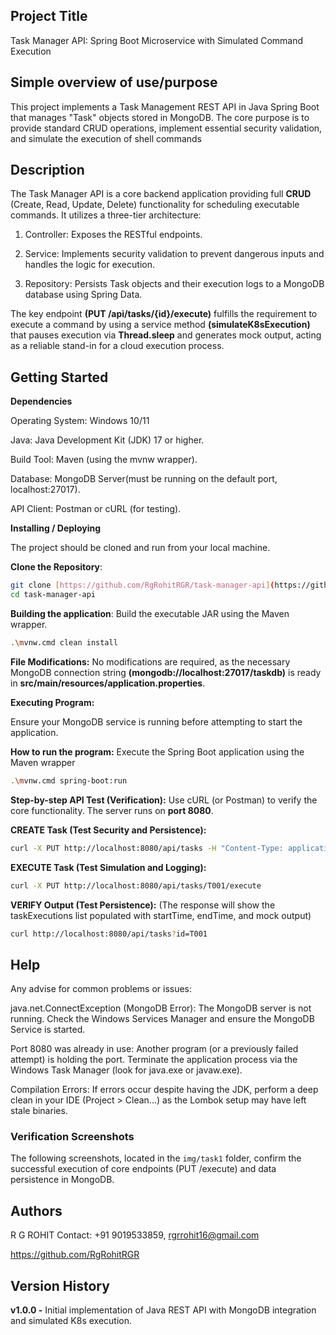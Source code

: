 
## Project Title
Task Manager API: Spring Boot Microservice with Simulated Command Execution

## Simple overview of use/purpose
This project implements a Task Management REST API in Java Spring Boot that manages "Task" objects stored in MongoDB. The core purpose is to provide standard CRUD operations, implement essential security validation, and simulate the execution of shell commands

## Description 
The Task Manager API is a core backend application providing full **CRUD** (Create, Read, Update, Delete) functionality for scheduling executable commands. It utilizes a three-tier architecture:

1. Controller: Exposes the RESTful endpoints.

2. Service: Implements security validation to prevent dangerous inputs and handles the logic for execution.

3. Repository: Persists Task objects and their execution logs to a MongoDB database using Spring Data.

The key endpoint **(PUT /api/tasks/{id}/execute)** fulfills the requirement to execute a command by using a service method **(simulateK8sExecution)** that pauses execution via **Thread.sleep** and generates mock output, acting as a reliable stand-in for a cloud execution process.

## Getting Started
**Dependencies**

Operating System: Windows 10/11 

Java: Java Development Kit (JDK) 17 or higher.

Build Tool: Maven (using the mvnw wrapper).

Database: MongoDB Server(must be running on the default port, localhost:27017).

API Client: Postman or cURL (for testing).

**Installing / Deploying**

The project should be cloned and run from your local machine.

**Clone the Repository**:


```bash
git clone [https://github.com/RgRohitRGR/task-manager-api](https://github.com/RgRohitRGR/task-manager-api) 
cd task-manager-api
```

**Building the application**: Build the executable JAR using the Maven wrapper.
```bash
.\mvnw.cmd clean install
```

**File Modifications:** No modifications are required, as the necessary MongoDB connection string **(mongodb://localhost:27017/taskdb)** is ready in **src/main/resources/application.properties**.


**Executing Program:**

Ensure your MongoDB service is running before attempting to start the application.

**How to run the program:** Execute the Spring Boot application using the Maven wrapper

```bash
.\mvnw.cmd spring-boot:run
```

**Step-by-step API Test (Verification):** Use cURL (or Postman) to verify the core functionality. The server runs on **port 8080**.

**CREATE Task (Test Security and Persistence):**
```bash
curl -X PUT http://localhost:8080/api/tasks -H "Content-Type: application/json" -d "{ \"id\": \"T001\", \"name\": \"Simulated Cleanup\", \"owner\": \"User\", \"command\": \"echo cleaning up logs\" }"
```

**EXECUTE Task (Test Simulation and Logging):**
```bash
curl -X PUT http://localhost:8080/api/tasks/T001/execute
```

**VERIFY Output (Test Persistence):** (The response will show the taskExecutions list populated with startTime, endTime, and mock output)
```bash
curl http://localhost:8080/api/tasks?id=T001
```

## Help

Any advise for common problems or issues:

java.net.ConnectException (MongoDB Error): The MongoDB server is not running. Check the Windows Services Manager and ensure the MongoDB Service is started.

Port 8080 was already in use: Another program (or a previously failed attempt) is holding the port. Terminate the application process via the Windows Task Manager (look for java.exe or javaw.exe).

Compilation Errors: If errors occur despite having the JDK, perform a deep clean in your IDE (Project > Clean...) as the Lombok setup may have left stale binaries.

### Verification Screenshots
The following screenshots, located in the `img/task1` folder, confirm the successful execution of core endpoints (PUT /execute) and data persistence in MongoDB.


## Authors

R G ROHIT
Contact: +91 9019533859, rgrrohit16@gmail.com

 https://github.com/RgRohitRGR

## Version History

**v1.0.0 -** Initial implementation of Java REST API with MongoDB integration and simulated K8s execution.